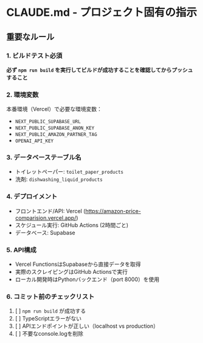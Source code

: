 # CLAUDE.md - プロジェクト固有の指示

## 重要なルール

### 1. ビルドテスト必須
**必ず `npm run build` を実行してビルドが成功することを確認してからプッシュすること**

### 2. 環境変数
本番環境（Vercel）で必要な環境変数：
- `NEXT_PUBLIC_SUPABASE_URL`
- `NEXT_PUBLIC_SUPABASE_ANON_KEY`
- `NEXT_PUBLIC_AMAZON_PARTNER_TAG`
- `OPENAI_API_KEY`

### 3. データベーステーブル名
- トイレットペーパー: `toilet_paper_products`
- 洗剤: `dishwashing_liquid_products`

### 4. デプロイメント
- フロントエンド/API: Vercel (https://amazon-price-comparision.vercel.app/)
- スケジュール実行: GitHub Actions (2時間ごと)
- データベース: Supabase

### 5. API構成
- Vercel FunctionsはSupabaseから直接データを取得
- 実際のスクレイピングはGitHub Actionsで実行
- ローカル開発時はPythonバックエンド（port 8000）を使用

### 6. コミット前のチェックリスト
1. [ ] `npm run build` が成功する
2. [ ] TypeScriptエラーがない
3. [ ] APIエンドポイントが正しい（localhost vs production）
4. [ ] 不要なconsole.logを削除